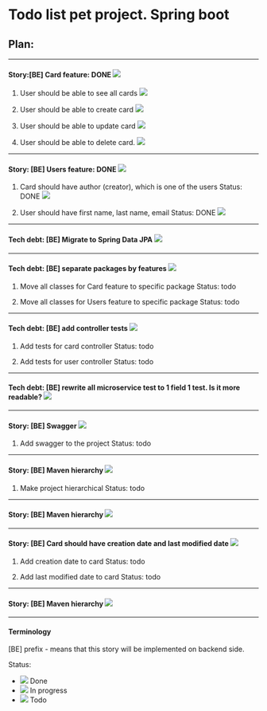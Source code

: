 # Todo list pet project. Spring boot

## Plan:

---
#### Story:[BE] Card feature: DONE ![](https://placehold.it/15/42e6a4/000000?text=+)

1. User should be able to see all cards
![](https://placehold.it/15/42e6a4/000000?text=+)

2. User should be able to create card
![](https://placehold.it/15/42e6a4/000000?text=+)

3. User should be able to update card 
![](https://placehold.it/15/42e6a4/000000?text=+)

4. User should be able to delete card.
![](https://placehold.it/15/42e6a4/000000?text=+)

---
#### Story: [BE] Users feature: DONE ![](https://placehold.it/15/42e6a4/000000?text=+)

1. Card should have author (creator), which is one of the users
Status: DONE ![](https://placehold.it/15/42e6a4/000000?text=+)

2. User should have first name, last name, email
Status: DONE ![](https://placehold.it/15/42e6a4/000000?text=+)

---
#### Tech debt: [BE] Migrate to Spring Data JPA ![](https://placehold.it/15/9b45e4/000000?text=+)

---
#### Tech debt: [BE] separate packages by features ![](https://placehold.it/15/f03c15/000000?text=+) 

1. Move all classes for Card feature to specific package
Status: todo

2. Move all classes for Users feature to specific package
Status: todo

---
#### Tech debt: [BE] add controller tests ![](https://placehold.it/15/f03c15/000000?text=+) 

1. Add tests for card controller
Status: todo

2. Add tests for user controller
Status: todo

---
#### Tech debt: [BE] rewrite all microservice test to 1 field 1 test. Is it more readable?  ![](https://placehold.it/15/f03c15/000000?text=+) 

---
#### Story: [BE] Swagger ![](https://placehold.it/15/f03c15/000000?text=+) 

1. Add swagger to the project
Status: todo

---
#### Story: [BE] Maven hierarchy ![](https://placehold.it/15/f03c15/000000?text=+) 

1. Make project hierarchical
Status: todo

---
#### Story: [BE] Maven hierarchy ![](https://placehold.it/15/f03c15/000000?text=+) 

---
#### Story: [BE] Card should have creation date and last modified date ![](https://placehold.it/15/f03c15/000000?text=+) 
1. Add creation date to card
Status: todo

2. Add last modified date to card
Status: todo

---
#### Story: [BE] Maven hierarchy ![](https://placehold.it/15/f03c15/000000?text=+) 

---
#### Terminology

[BE] prefix - means that this story will be implemented on backend side.

Status:
- ![](https://placehold.it/15/42e6a4/000000?text=+) Done
- ![](https://placehold.it/15/9b45e4/000000?text=+) In progress
- ![](https://placehold.it/15/f03c15/000000?text=+) Todo

